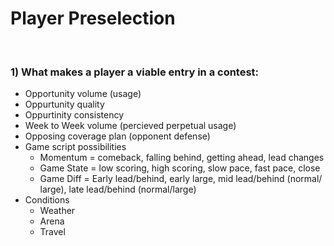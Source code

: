 # Player Preselection
<br>

### 1) What makes a player a viable entry in a contest:
* Opportunity volume (usage)
* Oppurtunity quality 
* Oppurtinity consistency
* Week to Week volume (percieved perpetual usage)
* Opposing coverage plan (opponent defense)
* Game script possibilities
  * Momentum = comeback, falling behind, getting ahead, lead changes
  * Game State = low scoring, high scoring, slow pace, fast pace, close
  * Game Diff = Early lead/behind, early large, mid lead/behind (normal/ large), late lead/behind (normal/large)
* Conditions
  * Weather
  * Arena
  * Travel
